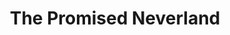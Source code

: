 ---
layout: "index"
permalink: "/en/the-promised-neverland/"
webpage: "https://www.viz.com/manga-books/manga/promised-neverland/all"
title: "The Promised Neverland"
authors: "Kaiu Shirai"
publisher: "VIZ Media"
folder: "en_viz"
cover: "-251518170_021000.png"
cover2: "-251518170_192000.png"
---